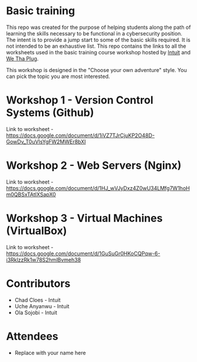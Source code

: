 # Basic training 
This repo was created for the purpose of helping students along the path of learning the skills necessary to be functional in a cybersecurity position.  The intent is to provide a jump start to some of the basic skills required.  It is not intended to be an exhaustive list.  This repo contains the links to all the worksheets used in the basic training course workshop hosted by [Intuit](https://www.intuit.com) and [We Tha Plug](https://www.wethaplug.com).

This workshop is designed in the "Choose your own adventure" style.  You can pick the topic you are most interested.

# Workshop 1 - Version Control Systems (Github)
Link to worksheet - https://docs.google.com/document/d/1iVZ7TJrCjuKP2O48D-GowDv_T0uVIsYgFW2MWEr8bXI

# Workshop 2 - Web Servers (Nginx)
Link to worksheet - https://docs.google.com/document/d/1HJ_wVJyDxz4Z0wU34LMfg7W1hoHm0QBSxTAtIXSapX0

# Workshop 3 - Virtual Machines (VirtualBox)
Link to worksheet - https://docs.google.com/document/d/1GuSuGr0HKoCQPqw-6-i3RklzzRk1w78S2hmlBvmeh38

# Contributors
* Chad Cloes - Intuit
* Uche Anyanwu - Intuit
* Ola Sojobi - Intuit

# Attendees
* Replace with your name here
